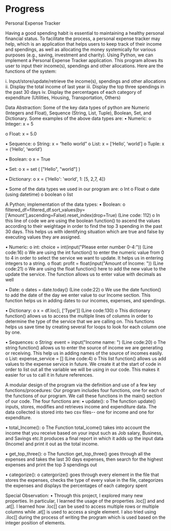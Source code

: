 # Progress
Personal Expense Tracker 

Having a good spending habit is essential to maintaining a healthy personal financial status. To facilitate the process, a personal expense tracker may help, which is an application that helps users to keep track of their income and spendings, as well as allocating the money systemically for various purposes (e.g., saving, investment and charity). Using Python, we can implement a Personal Expense Tracker application. This program allows its user to input their income(s), spendings and other allocations. Here are the functions of the system: 

i. Input/store/update/retrieve the income(s), spendings and other allocations 
ii. Display the total income of last year 
iii. Display the top three spendings in the past 30 days 
iv. Display the percentages of each category of expenditure (Utilities, Housing, Transportation, Others)

Data Abstraction: 
Some of the key data types of python are Numeric (Integers and Float), Sequence (String, List, Tuple), Boolean, Set, and Dictionary. Some examples of the above data types are: 
•	Numeric: 
o	Integer:   x = 5

o	Float:       x = 5.0

•	Sequence: 
o	String:    x = “hello world”
o	List:         x = [‘Hello’, ‘world’]
o	Tuple:      x = (‘Hello’, ‘world’)

•	Boolean: 
o	x = True

•	Set: 
o	x = set ( ["Hello", "world"] ) 

•	Dictionary: 
o	x = {'Hello': 'world', 1: [5, 2,7, 4]} 

•	Some of the data types we used in our program are: 
o	Int
o	Float
o	date (using datetime)
o	boolean 
o	list

A Python; implementation of the data types:
•	Boolean:
o	filtered_df=filtered_df.sort_values(by=['Amount'],ascending=False).reset_index(drop=True)  (Line code: 112) 
o	In this line of code we are using the boolean function() to ascend the values according to their weightage in order to find the top 3 spending in the past 30 days. This helps us with identifying situation which are true and false by executing values they are assigned. 


•	 Numeric:
o	int: choice = int(input("Please enter number 0-4:"))   (Line code:16)
o	We are using the int function() to enter the numeric value from 0 to 4 in order to select the service we want to update. It helps us in entering integers to a string. 
o	float: profit = float(input("Amount of Income: "))  (Line code:21)
o	We are using the float function() here to add the new value to the update the service. The function allows us to enter value with decimals as well

•	Date:
o	dates = date.today()  (Line code:22)
o	We use the date function() to add the date of the day we enter value to our Income section. This function helps us in adding dates to our incomes, expenses, and spendings. 

•	Dictionary:
o	x = df.loc[i, ['Type']]  (Line code:130)
o	This dictionary function() allows us to access the multiple lines of columns in order to determine the type of the service that we are calling on. This functions helps us save time by creating several for loops to look for each column one by one. 

•	Sequences:
o	String:    event = input("Income name: ")  (Line code:20)
o	The string function() allows us to enter the source of income we are generating or receiving. This help us in adding names of the source of incomes easily. 
o	List:       expense_service = []      (Line code:4)
o	This list function() allows us add values to the expense service in future. We create it at the start of code in order to list out all the variable we will be using in our code. This makes it easier for us to call it in future references. 

A modular design of the program via the definition and use of a few key functions/procedures: 
Our program includes four functions, one for each of the functions of our program. We call these functions in the main() section of our code. The four functions are: 
•	update():
o	 The function update() inputs, stores, modifies and retrieves income and expenditure data. The data collected is stored into two csv files-- one for income and one for expenditure. 

•	total_Income(): 
o	The Function total_icome() takes into account the income that you receive based on your input such as Job salary, Business, and Savings etc.It produces a final report in which it adds up the input data (Income) and print it out as the total income.

•	get_top_three(): 
o	The function get_top_three() goes through all the expenses and takes the last 30 days expenses, then search for the highest expenses and print the top 3 spendings out

•	categorize():
o	 catergorize() goes through every element in the file that stores the expenses, checks the type of every value in the file, categorizes the expenses and displays the percentages of each category spent

Special Observation:
•	Through this project, I explored many new properties. In particular, I learned the usage of the properties .loc[] and and .at[]. I learned how .loc[] can be used to access multiple rows or multiple columns while .at[] is used to access a single element. I also tried using .iloc[] during the process of writing the program which is used based on the integer position of elements. 



